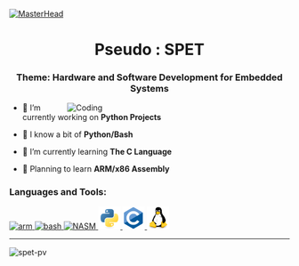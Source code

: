 [![MasterHead](https://external-content.duckduckgo.com/iu/?u=https%3A%2F%2Fhackernoon.com%2Fimages%2Ff2px36fy.gif&f=1&nofb=1&ipt=473468a15ca4c00f7982c681cb29c4d6df119cf444e67d533b4dc3d7e31f82f5&ipo=images)](https://github.com/SPET-PV)
<h1 align="center">Pseudo : SPET</h1>
<h3 align="center">Theme: Hardware and Software Development for Embedded Systems</h3>
<img align="right" alt="Coding" width="400" src="https://external-content.duckduckgo.com/iu/?u=https%3A%2F%2Fmedia.giphy.com%2Fmedia%2FOTS4tXJlzyPZK%2Fgiphy.gif&f=1&nofb=1&ipt=696c909405b0fdb1f9381d2ffa05619fe3f38d5d778e29618aeb1a95a1c1a979&ipo=images">


- 🔭 I’m currently working on **Python Projects**

- 💬 I know a bit of **Python/Bash**

- 🌱 I’m currently learning **The C Language**

- 📖 Planning to learn **ARM/x86 Assembly**


<h3 align="left">Languages and Tools:</h3>
<p align="left"> <a href="https://developer.arm.com/" target="_blank" rel="noreferrer"> <img src="https://upload.wikimedia.org/wikipedia/commons/6/60/ARM_logo.svg" alt="arm" width="40" height="40"/> </a> <a href="https://www.gnu.org/software/bash/" target="_blank" rel="noreferrer"> <img src="https://raw.githubusercontent.com/odb/official-bash-logo/master/assets/Logos/Icons/SVG/512x512.svg" alt="bash" width="40" height="40"/> </a> <a href="https://nasm.us/" target="_blank" rel="noreferrer"> <img src="https://raw.githubusercontent.com/gilbarbara/logos/main/logos/nasm.svg" alt="NASM" width="40" height="40"/> </a> <a href="https://www.python.org" target="_blank" rel="noreferrer"> <img src="https://raw.githubusercontent.com/devicons/devicon/master/icons/python/python-original.svg" alt="python" width="40" height="40"/> </a> <a href="https://www.gnu.org/software/gnu-c-manual/gnu-c-manual.html" target="_blank" rel="noreferrer"> <img src="https://raw.githubusercontent.com/devicons/devicon/master/icons/c/c-original.svg" alt="C" width="40" height="40"/> </a> <a href="https://www.linux.org/" target="_blank" rel="noreferrer"> <img src="https://raw.githubusercontent.com/devicons/devicon/master/icons/linux/linux-original.svg" alt="linux" width="40" height="40"/> </a> </p>


---


<p><img align="center" src="https://github-readme-stats.vercel.app/api/top-langs?username=spet-pv&show_icons=true&theme=tokyonight&locale=en&layout=compact" alt="spet-pv" /></p>
